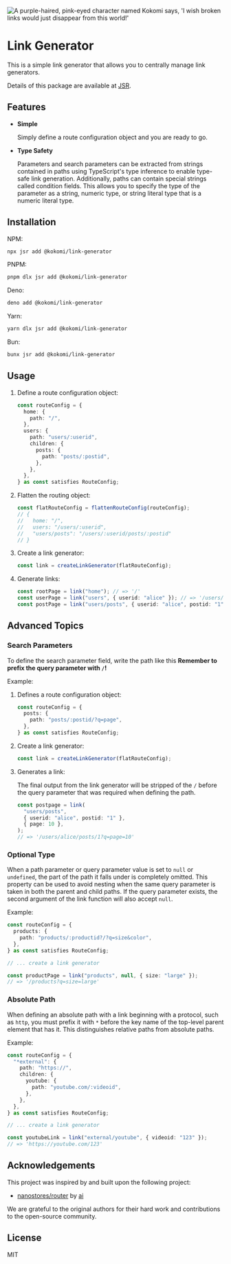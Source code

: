 ![A purple-haired, pink-eyed character named Kokomi says, 'I wish broken links would just disappear from this world!'](https://github.com/cat394/link-generator/blob/master/images/thumbnail.webp)

# Link Generator

This is a simple link generator that allows you to centrally manage link
generators.

Details of this package are available at [JSR](https://jsr.io/@kokomi/link-generator).

## Features

- **Simple**

  Simply define a route configuration object and you are ready to go.

- **Type Safety**

  Parameters and search parameters can be extracted from strings contained in
  paths using TypeScript's type inference to enable type-safe link generation.
  Additionally, paths can contain special strings called condition fields. This
  allows you to specify the type of the parameter as a string, numeric type, or
  string literal type that is a numeric literal type.

## Installation

NPM:

```bash
npx jsr add @kokomi/link-generator
```

PNPM:

```bash
pnpm dlx jsr add @kokomi/link-generator
```

Deno:

```bash
deno add @kokomi/link-generator
```

Yarn:

```bash
yarn dlx jsr add @kokomi/link-generator
```

Bun:

```bash
bunx jsr add @kokomi/link-generator
```

## Usage

1. Define a route configuration object:

   ```ts
   const routeConfig = {
     home: {
       path: "/",
     },
     users: {
       path: "users/:userid",
       children: {
         posts: {
           path: "posts/:postid",
         },
       },
     },
   } as const satisfies RouteConfig;
   ```

2. Flatten the routing object:

   ```ts
   const flatRouteConfig = flattenRouteConfig(routeConfig);
   // {
   //   home: "/",
   //   users: "/users/:userid",
   //   "users/posts": "/users/:userid/posts/:postid"
   // }
   ```

3. Create a link generator:

   ```ts
   const link = createLinkGenerator(flatRouteConfig);
   ```

4. Generate links:

   ```ts
   const rootPage = link("home"); // => '/'
   const userPage = link("users", { userid: "alice" }); // => '/users/alice'
   const postPage = link("users/posts", { userid: "alice", postid: "1" }); // => '/users/alice/posts/1'
   ```

## Advanced Topics

### Search Parameters

To define the search parameter field, write the path like this **Remember to
prefix the query parameter with `/`!**

Example:

1. Defines a route configuration object:

   ```ts
   const routeConfig = {
     posts: {
       path: "posts/:postid/?q=page",
     },
   } as const satisfies RouteConfig;
   ```

2. Create a link generator:

   ```ts
   const link = createLinkGenerator(flatRouteConfig);
   ```

3. Generates a link:

   The final output from the link generator will be stripped of the `/` before
   the query parameter that was required when defining the path.

   ```ts
   const postpage = link(
     "users/posts",
     { userid: "alice", postid: "1" },
     { page: 10 },
   );
   // => '/users/alice/posts/1?q=page=10'
   ```
### Optional Type

When a path parameter or query parameter value is set to `null` or `undefined`,
the part of the path it falls under is completely omitted. This property can be
used to avoid nesting when the same query parameter is taken in both the parent
and child paths. If the query parameter exists, the second argument of the link
function will also accept `null`.

Example:

```ts
const routeConfig = {
  products: {
    path: "products/:productid?/?q=size&color",
  },
} as const satisfies RouteConfig;

// ... create a link generator

const productPage = link("products", null, { size: "large" });
// => '/products?q=size=large'
```

### Absolute Path

When defining an absolute path with a link beginning with a protocol, such as
`http`, you must prefix it with `*` before the key name of the top-level parent
element that has it. This distinguishes relative paths from absolute paths.

Example:

```ts
const routeConfig = {
  "*external": {
    path: "https://",
    children: {
      youtube: {
        path: "youtube.com/:videoid",
      },
    },
  },
} as const satisfies RouteConfig;

// ... create a link generator

const youtubeLink = link("external/youtube", { videoid: "123" });
// => 'https://youtube.com/123'
```

## Acknowledgements

This project was inspired by and built upon the following project:

- [nanostores/router](https://github.com/nanostores/router) by
  [ai](https://github.com/ai)

We are grateful to the original authors for their hard work and contributions to
the open-source community.

## License

MIT
